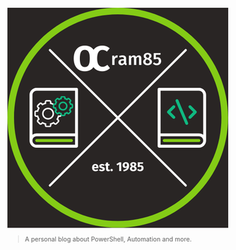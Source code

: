 [![Logo_Square](./assets/img/logo_square.png)](https://OCram85.com)

> A personal blog about PowerShell, Automation and more.
